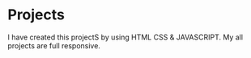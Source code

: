 # Projects #
I have created this projectS by using HTML CSS &amp; JAVASCRIPT.
My all projects are full responsive.

